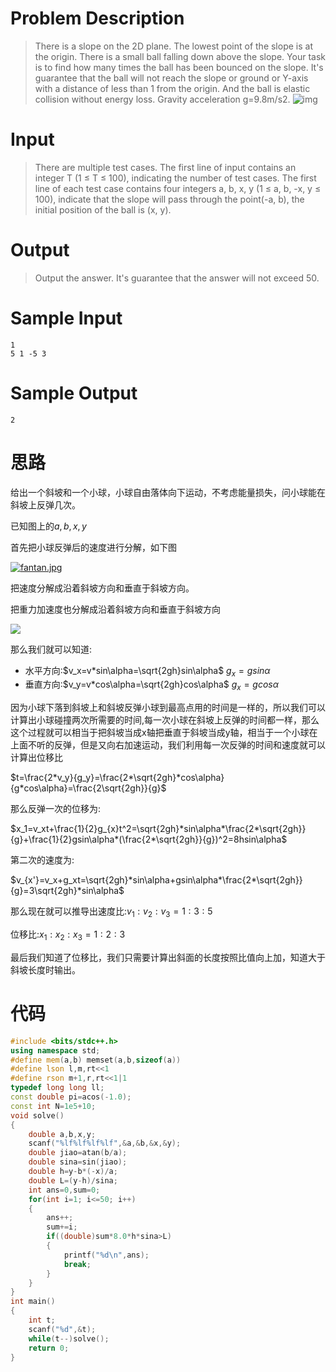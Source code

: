 # Problem Description

> There is a slope on the 2D plane. The lowest point of the slope is at the origin. There is a small ball falling down above the slope. Your task is to find how many times the ball has been bounced on the slope.
> It's guarantee that the ball will not reach the slope or ground or Y-axis with a distance of less than 1 from the origin. And the ball is elastic collision without energy loss. Gravity acceleration g=9.8m/s2.
> ![img](http://acm.hdu.edu.cn/data/images/C755-1012-1.jpg)
>

# Input

> There are multiple test cases. The first line of input contains an integer T (1 ≤ T ≤ 100), indicating the number of test cases.
> The first line of each test case contains four integers a, b, x, y (1 ≤ a, b, -x, y ≤ 100), indicate that the slope will pass through the point(-a, b), the initial position of the ball is (x, y).
>

# Output

> Output the answer.
> It's guarantee that the answer will not exceed 50.
>

# Sample Input

```
1
5 1 -5 3
```

# Sample Output

```
2
```
# 思路

给出一个斜坡和一个小球，小球自由落体向下运动，不考虑能量损失，问小球能在斜坡上反弹几次。

已知图上的$a,b,x,y$

首先把小球反弹后的速度进行分解，如下图

[![fantan.jpg](https://i.loli.net/2018/08/09/5b6bad2eeed8c.jpg)](https://i.loli.net/2018/08/09/5b6bad2eeed8c.jpg)

把速度分解成沿着斜坡方向和垂直于斜坡方向。

把重力加速度也分解成沿着斜坡方向和垂直于斜坡方向

![](http://oqejwrpsj.bkt.clouddn.com/18-8-9/99184833.jpg)

那么我们就可以知道:

- 水平方向:$v_x=v*sin\alpha=\sqrt{2gh}sin\alpha$    $g_x=gsin\alpha$
- 垂直方向:$v_y=v*cos\alpha=\sqrt{2gh}cos\alpha$    $g_x=gcos\alpha$

因为小球下落到斜坡上和斜坡反弹小球到最高点用的时间是一样的，所以我们可以计算出小球碰撞两次所需要的时间,每一次小球在斜坡上反弹的时间都一样，那么这个过程就可以相当于把斜坡当成x轴把垂直于斜坡当成y轴，相当于一个小球在上面不听的反弹，但是又向右加速运动，我们利用每一次反弹的时间和速度就可以计算出位移比

$t=\frac{2*v_y}{g_y}=\frac{2*\sqrt{2gh}*cos\alpha}{g*cos\alpha}=\frac{2\sqrt{2gh}}{g}$

那么反弹一次的位移为:

$x_1=v_xt+\frac{1}{2}g_{x}t^2=\sqrt{2gh}*sin\alpha*\frac{2*\sqrt{2gh}}{g}+\frac{1}{2}gsin\alpha*(\frac{2*\sqrt{2gh}}{g})^2=8hsin\alpha$

第二次的速度为:

$v_{x'}=v_x+g_xt=\sqrt{2gh}*sin\alpha+gsin\alpha*\frac{2*\sqrt{2gh}}{g}=3\sqrt{2gh}*sin\alpha$

那么现在就可以推导出速度比:$v_1:v_2:v_3=1:3:5$

位移比:$x_1:x_2:x_3=1:2:3$

最后我们知道了位移比，我们只需要计算出斜面的长度按照比值向上加，知道大于斜坡长度时输出。



# 代码

```cpp
#include <bits/stdc++.h>
using namespace std;
#define mem(a,b) memset(a,b,sizeof(a))
#define lson l,m,rt<<1
#define rson m+1,r,rt<<1|1
typedef long long ll;
const double pi=acos(-1.0);
const int N=1e5+10;
void solve()
{
    double a,b,x,y;
    scanf("%lf%lf%lf%lf",&a,&b,&x,&y);
    double jiao=atan(b/a);
    double sina=sin(jiao);
    double h=y-b*(-x)/a;
    double L=(y-h)/sina;
    int ans=0,sum=0;
    for(int i=1; i<=50; i++)
    {
        ans++;
        sum+=i;
        if((double)sum*8.0*h*sina>L)
        {
            printf("%d\n",ans);
            break;
        }
    }
}
int main()
{
    int t;
    scanf("%d",&t);
    while(t--)solve();
    return 0;
}

```










